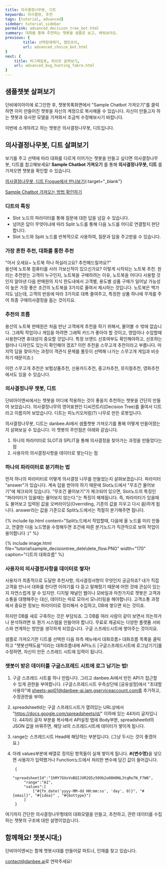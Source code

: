 ```yaml
---
title: 의사결정나무봇, 디트 
keywords: 의사결정, 추천
tags: [tutorial, advanced]
sidebar: tutorial_sidebar
permalink: advanced_decision_tree_bot.html
summary: 대화를 통해 추천하는 챗봇을 샘플로 보고, 배워보아요.
previous: {
        title: 선택장애제거, 캡틴초이,
        url: advanced_choice_bot.html
}
next: {
    title: 버그채집봇, 파브르 살펴보기,
    url: advanced_bug_hunting_fabre.html
}
---
```


## 샘플챗봇 살펴보기
단비에이아이에 로그인한 후, 챗봇목록화면에서 "Sample Chatbot 가져오기"를 클릭하면 이미 만들어진 챗봇을 자신의 계정으로 복사해올 수 있습니다. 자신이 만들고자 하는 챗봇과 유사한 모델을 가져와서 조금씩 수정해보시기 바랍니다.

이번에 소개하려고 하는 챗봇은 의사결정나무봇, 디트입니다.

## 의사결정나무봇, 디트 살펴보기
보기를 주고 선택에 따라 대화를 다르게 이어가는 챗봇을 만들고 싶다면 의사결정나무봇, 디트를 참고해보세요!
**Sample Chatbot 가져오기** 를 통해 **의사결정나무봇, 디트** 를 가져오면 챗봇을 확인할 수 있습니다. 


<span class="link">[의사결정나무봇, 디트 Frogue에서 만나보기](https://frogue.danbee.ai/?chatbot_id=4cd99ed6-4029-4489-9e47-1e3a2dc74ea5){:target="_blank"}</span><br/>

<span class="link">[Sample Chatbot 가져오는 방법 확인하기](/samplebot.html#%EC%83%98%ED%94%8C%EC%B1%97%EB%B4%87-%EA%B0%80%EC%A0%B8%EC%98%A4%EA%B8%B0)</span><br/>


### 디트의 특징
- Slot 노드의 파라미터를 통해 질문에 대한 답을 넘길 수 있습니다.
- 넘어온 답이 무엇이냐에 따라 Split 노드를 통해 다음 노드를 어디로 연결할지 판단합니다.
- Slot 노드와 Split 노드를 반복적으로 사용하여, 질문과 답을 주고받을 수 있습니다.


### 가장 흔한 추천, 대화를 통한 추천

"어서 오세요~ 노트북 하나 하실라고요? 추천해드릴까요?" <br />
용산에 노트북 컴퓨터를 사러 가보신적이 있으신가요? 이렇게 시작되는 노트북 추천. 원리는 추천받는 고객이 누구인지, 노트북을 구매하려는 이유, 노트북을 어디다 사용할 것인지 알아낸 다음 판매원의 지식 한도내에서 고객별, 용도별 상품 구매가 일어날 가능성이 높은 가장 좋은 조건의 노트북을 3가지로 줄여서 제시하는 것입니다. 노트북은 백가지도 넘는데, 고객의 반응에 따라 3가지로 대폭 줄여주고, 특정한 상품 하나에 무게를 주어 최종 구매의사결정을 돕는 것이지요.

### 추천의 흐름

용산의 노트북 판매원은 처음 만난 고객에게 추천을 하기 위해서, 물어볼 수 밖에 없습니다.
그래픽 작업이나 게임을 하려면 그래픽 카드가 좋아야 할 것이고, 영업이나 수업할때 사용한다면 휴대성이 중요할 것입니다. 특정 브랜드 선호여부도 확인해야하고, 선호하는 컬러나 디자인도 있는지 확인해야 겠죠?
이런 추천을 스무고개 추천이라고 부릅니다.
마지막 답을 찾아가는 과정이 객관식 문제를 풀듯이 선택해 나가는 스무고개 게임과 비슷하기 때문이죠:)

이런 스무고개 추천은 보험상품추천, 신용카드추천, 중고차추천, 뮤지컬추천, 영화추천에서도 있을 수 있습니다.


### 의사결정나무 챗봇, 디트

단비아이엔씨에서는 챗봇을 어디에 적용하는 것이 좋을지 추천하는 챗봇을 간단히 만들어 보았습니다.
의사결정나무의 영어표현인 디씨전트리(Decision Tree)를 줄여서 디트라고 이름지어 보았습니다. 디트는 피노키오처럼(?) 나무로 만든 로봇입니다. 

의사결정나무봇, 디트는 danbee.Ai에서 샘플챗봇 가져오기를 통해 어떻게 만들어졌는지 살펴보실 수 있습니다. 이 챗봇의 주안점은 아래와 같습니다.

1. 하나의 파라미터로 SLOT과 SPLIT을 통해 의사결정을 찾아가는 과정을 만들었다는 점
2. 사용자의 의사결정사항을 데이터로 쌓는다는 점

### 하나의 파라미터로 분기하는 법

먼저 하나의 파라미터로 어떻게 의사결정 나무를 만들었는지 살펴보겠습니다. 파라미터 "answer"가 있습니다. 계속 답을 받아야 하기 때문에 Slot노드에서 "무조건 물어보기"에 체크되어 있습니다. "무조건 물어보기"가 체크되어 있으면, Slot노드의 특징인 "파라미터가 있을때는 물어보지 않는다."는 특징이 해제됩니다. 즉, 파라미터가 있을때도 물어보고 입력된 값을 오버라이딩(Overriding, 기존의 값을 지우고 다시 씀)하게 됩니다. answer라는 값을 기준으로 Split노드에서는 적절히 분기해주면 됩니다.


{% include tip.html content="Split노드에서 작업할때, 다음에 올 노드를 미리 만들고, 연결한 다음 노드명을 수정해두면 조건에 따른 분기노드가 직관적으로 보여 작업이 용이합니다 :)" %}


{% include image.html file="tutorial\sample_decisiontree_dete\dete_flow.PNG" width="170" caption="디트의 대화흐름" %}


### 사용자의 의사결정사항을 데이터로 쌓자!

사용자가 최종적으로 도달한 추천사항, 의사결정사항이 무엇인지 궁금하죠?
내가 직접 고객을 만나서 대화를 한다면 이야기를 다 듣고 말해줬기 때문에 어떤 것에 관심이 있는지 자연스럽게 알 수 있지만. 디지털 채널인 웹이나 모바일과 마찬가지로 챗봇은 고객과 소통을 대행해주는 대신, 데이터는 따로 모아서 모니터링을 해야합니다. 고객소통 과정에서 중요한 정보는 파라미터로 정리해서 수집하고, DB에 쌓으면 되는 것이죠.

하지만 DB를 새로 구축하는 것은 부담되죠. 그 DB를 여러 사람이 같이 보면서 의논하거나 분석하려면 또 뭔가 시스템을 만들어야 합니다. 무료로 제공되는 다양한 플랫폼 서비스와 연계하는 방안을 생각하게 되었습니다. 구글 스프레드시트에 쌓아주는 것이지요.

샘플로 가져오기한 디트를 선택한 다음 좌측 메뉴에서
대화흐름> 대화흐름 목록을 클릭하고 "챗봇선택도움"이라는 대화흐름내에 API노드 [구글스프레드시트에 로그남기기]를 수정하면, 자신이 만든 스프레드 시트에 입력이 됩니다.

### 챗봇이 받은 데이터를 구글스프레드 시트에 로그 남기는 법!

1. 구글 스프레드 시트를 하나 만듭니다. 그리고 danbee.Ai에서 만든 API가 접근할 수 있게 권한을 부여합니다. (구글스프레드시트 우측상단에 [공유설정]에서 "초대할 사용자"에 sheets-api01@danbee-ai.iam.gserviceaccount.com를 추가하고, 수정권한을 부여)
2. spreadsheetId는 구글 스프레드시트가 열려있는 URL상에서 "https://docs.google.com/spreadsheets/d/" 이하에 있는 44자리 글자입니다.
44자리 글자 부분을 복사해서 API설정 탭에 Body부분, spreadsheetId의 JSON 값을 바꿔주면, 해당 id의 스프레드시트에 데이터가 쌓이게 됩니다.
3. range는 스프레드시트 Head에 해당하는 부분입니다. (그냥 두시는 것이 좋겠어요.)
4. 아래 values부분에 배열로 정의된 항목들이 실제 쌓이게 됩니다. <b>#{변수명}</b>을 넣으면 사용자가 입력했거나 Function노드에서 처리한 변수에 담긴 값이 들어갑니다.

        {
            "spreadsheetId":"1hMY7GUxVoBQIJUR2Q5z509b2o08HONL3tqRe7N_F7W8",
            "range":"A1",
            "values":[
                ["#{fn_date('yyyy-MM-dd HH:mm:ss', 'day', 0)}", "#{email}", "#{idea}" , "#{bottype}"]
            ]
        }
	
여기까지 간단한 의사결정나무형태의 대화모델을 만들고, 추천하고, 관련 데이터를 수집하는 챗봇의 구조에 대한 설명이었습니다.

## 함께해요! 챗봇시대;) 
단비아이엔씨는 함께 챗봇시대를 만들어갈 파트너, 인재를 찾고 있습니다. 

[contact@danbee.ai](mailto:contact@danbee.ai)로 연락주세요!



